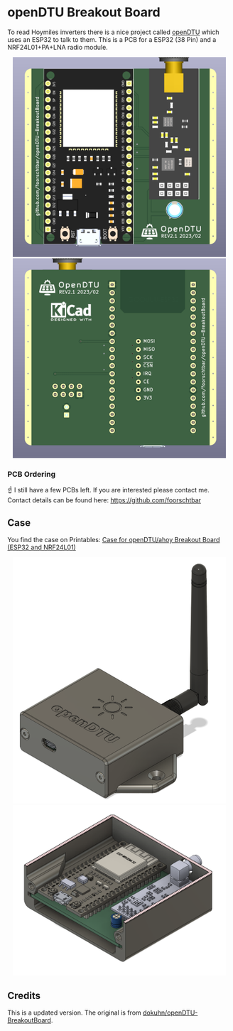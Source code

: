 # openDTU Breakout Board

To read Hoymiles inverters there is a nice project called [openDTU](https://github.com/tbnobody/OpenDTU) which uses an ESP32 to talk to them. This is a PCB for a ESP32 (38 Pin) and a NRF24L01+PA+LNA radio module.

<p align="center">
<img src="./.github/openDTU_REV2.1_front.png" width="480">
<img src="./.github/openDTU_REV2.1_back.png" width="480">
</p>

### PCB Ordering

:point_up: I still have a few PCBs left. If you are interested please contact me. Contact details can be found here: https://github.com/foorschtbar

## Case

You find the case on Printables: [Case for openDTU/ahoy Breakout Board (ESP32 and NRF24L01)](https://www.printables.com/model/421083-case-for-opendtuahoy-breakout-board-esp32-and-nrf2)

<p align="center">
<img src="./.github/case1.png" width="480">
<img src="./.github/case2.png" width="480">
</p>

## Credits

This is a updated version. The original is from [dokuhn/openDTU-BreakoutBoard](https://github.com/dokuhn/openDTU-BreakoutBoard).
